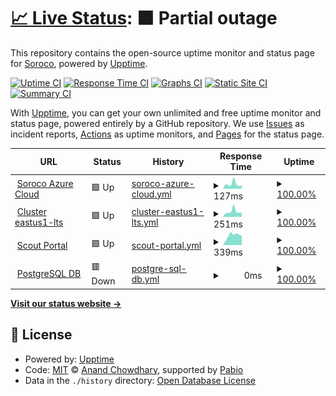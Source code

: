 # [📈 Live Status](https://statuspage.soroco.com): <!--live status--> **🟧 Partial outage**

This repository contains the open-source uptime monitor and status page for [Soroco](https://soroco.com), powered by [Upptime](https://github.com/upptime/upptime).

[![Uptime CI](https://github.com/soroco/statuspage/workflows/Uptime%20CI/badge.svg)](https://github.com/soroco/statuspage/actions?query=workflow%3A%22Uptime+CI%22)
[![Response Time CI](https://github.com/soroco/statuspage/workflows/Response%20Time%20CI/badge.svg)](https://github.com/soroco/statuspage/actions?query=workflow%3A%22Response+Time+CI%22)
[![Graphs CI](https://github.com/soroco/statuspage/workflows/Graphs%20CI/badge.svg)](https://github.com/soroco/statuspage/actions?query=workflow%3A%22Graphs+CI%22)
[![Static Site CI](https://github.com/soroco/statuspage/workflows/Static%20Site%20CI/badge.svg)](https://github.com/soroco/statuspage/actions?query=workflow%3A%22Static+Site+CI%22)
[![Summary CI](https://github.com/soroco/statuspage/workflows/Summary%20CI/badge.svg)](https://github.com/soroco/statuspage/actions?query=workflow%3A%22Summary+CI%22)

With [Upptime](https://upptime.js.org), you can get your own unlimited and free uptime monitor and status page, powered entirely by a GitHub repository. We use [Issues](https://github.com/soroco/statuspage/issues) as incident reports, [Actions](https://github.com/soroco/statuspage/actions) as uptime monitors, and [Pages](https://statuspage.soroco.com) for the status page.

<!--start: status pages-->
<!-- This summary is generated by Upptime (https://github.com/upptime/upptime) -->
<!-- Do not edit this manually, your changes will be overwritten -->
<!-- prettier-ignore -->
| URL | Status | History | Response Time | Uptime |
| --- | ------ | ------- | ------------- | ------ |
| <img alt="" src="https://icons.duckduckgo.com/ip3/www.google.com.ico" height="13"> [Soroco Azure Cloud](https://www.google.com) | 🟩 Up | [soroco-azure-cloud.yml](https://github.com/kfiles/statuspage/commits/HEAD/history/soroco-azure-cloud.yml) | <details><summary><img alt="Response time graph" src="./graphs/soroco-azure-cloud/response-time-week.png" height="20"> 127ms</summary><br><a href="https://kfiles.github.io/statuspage/history/soroco-azure-cloud"><img alt="Response time 106" src="https://img.shields.io/endpoint?url=https%3A%2F%2Fraw.githubusercontent.com%2Fkfiles%2Fstatuspage%2FHEAD%2Fapi%2Fsoroco-azure-cloud%2Fresponse-time.json"></a><br><a href="https://kfiles.github.io/statuspage/history/soroco-azure-cloud"><img alt="24-hour response time 99" src="https://img.shields.io/endpoint?url=https%3A%2F%2Fraw.githubusercontent.com%2Fkfiles%2Fstatuspage%2FHEAD%2Fapi%2Fsoroco-azure-cloud%2Fresponse-time-day.json"></a><br><a href="https://kfiles.github.io/statuspage/history/soroco-azure-cloud"><img alt="7-day response time 127" src="https://img.shields.io/endpoint?url=https%3A%2F%2Fraw.githubusercontent.com%2Fkfiles%2Fstatuspage%2FHEAD%2Fapi%2Fsoroco-azure-cloud%2Fresponse-time-week.json"></a><br><a href="https://kfiles.github.io/statuspage/history/soroco-azure-cloud"><img alt="30-day response time 106" src="https://img.shields.io/endpoint?url=https%3A%2F%2Fraw.githubusercontent.com%2Fkfiles%2Fstatuspage%2FHEAD%2Fapi%2Fsoroco-azure-cloud%2Fresponse-time-month.json"></a><br><a href="https://kfiles.github.io/statuspage/history/soroco-azure-cloud"><img alt="1-year response time 106" src="https://img.shields.io/endpoint?url=https%3A%2F%2Fraw.githubusercontent.com%2Fkfiles%2Fstatuspage%2FHEAD%2Fapi%2Fsoroco-azure-cloud%2Fresponse-time-year.json"></a></details> | <details><summary><a href="https://kfiles.github.io/statuspage/history/soroco-azure-cloud">100.00%</a></summary><a href="https://kfiles.github.io/statuspage/history/soroco-azure-cloud"><img alt="All-time uptime 100.00%" src="https://img.shields.io/endpoint?url=https%3A%2F%2Fraw.githubusercontent.com%2Fkfiles%2Fstatuspage%2FHEAD%2Fapi%2Fsoroco-azure-cloud%2Fuptime.json"></a><br><a href="https://kfiles.github.io/statuspage/history/soroco-azure-cloud"><img alt="24-hour uptime 100.00%" src="https://img.shields.io/endpoint?url=https%3A%2F%2Fraw.githubusercontent.com%2Fkfiles%2Fstatuspage%2FHEAD%2Fapi%2Fsoroco-azure-cloud%2Fuptime-day.json"></a><br><a href="https://kfiles.github.io/statuspage/history/soroco-azure-cloud"><img alt="7-day uptime 100.00%" src="https://img.shields.io/endpoint?url=https%3A%2F%2Fraw.githubusercontent.com%2Fkfiles%2Fstatuspage%2FHEAD%2Fapi%2Fsoroco-azure-cloud%2Fuptime-week.json"></a><br><a href="https://kfiles.github.io/statuspage/history/soroco-azure-cloud"><img alt="30-day uptime 100.00%" src="https://img.shields.io/endpoint?url=https%3A%2F%2Fraw.githubusercontent.com%2Fkfiles%2Fstatuspage%2FHEAD%2Fapi%2Fsoroco-azure-cloud%2Fuptime-month.json"></a><br><a href="https://kfiles.github.io/statuspage/history/soroco-azure-cloud"><img alt="1-year uptime 100.00%" src="https://img.shields.io/endpoint?url=https%3A%2F%2Fraw.githubusercontent.com%2Fkfiles%2Fstatuspage%2FHEAD%2Fapi%2Fsoroco-azure-cloud%2Fuptime-year.json"></a></details>
| <img alt="" src="https://icons.duckduckgo.com/ip3/en.wikipedia.org.ico" height="13"> [Cluster eastus1-lts](https://en.wikipedia.org) | 🟩 Up | [cluster-eastus1-lts.yml](https://github.com/kfiles/statuspage/commits/HEAD/history/cluster-eastus1-lts.yml) | <details><summary><img alt="Response time graph" src="./graphs/cluster-eastus1-lts/response-time-week.png" height="20"> 251ms</summary><br><a href="https://kfiles.github.io/statuspage/history/cluster-eastus1-lts"><img alt="Response time 238" src="https://img.shields.io/endpoint?url=https%3A%2F%2Fraw.githubusercontent.com%2Fkfiles%2Fstatuspage%2FHEAD%2Fapi%2Fcluster-eastus1-lts%2Fresponse-time.json"></a><br><a href="https://kfiles.github.io/statuspage/history/cluster-eastus1-lts"><img alt="24-hour response time 196" src="https://img.shields.io/endpoint?url=https%3A%2F%2Fraw.githubusercontent.com%2Fkfiles%2Fstatuspage%2FHEAD%2Fapi%2Fcluster-eastus1-lts%2Fresponse-time-day.json"></a><br><a href="https://kfiles.github.io/statuspage/history/cluster-eastus1-lts"><img alt="7-day response time 251" src="https://img.shields.io/endpoint?url=https%3A%2F%2Fraw.githubusercontent.com%2Fkfiles%2Fstatuspage%2FHEAD%2Fapi%2Fcluster-eastus1-lts%2Fresponse-time-week.json"></a><br><a href="https://kfiles.github.io/statuspage/history/cluster-eastus1-lts"><img alt="30-day response time 211" src="https://img.shields.io/endpoint?url=https%3A%2F%2Fraw.githubusercontent.com%2Fkfiles%2Fstatuspage%2FHEAD%2Fapi%2Fcluster-eastus1-lts%2Fresponse-time-month.json"></a><br><a href="https://kfiles.github.io/statuspage/history/cluster-eastus1-lts"><img alt="1-year response time 238" src="https://img.shields.io/endpoint?url=https%3A%2F%2Fraw.githubusercontent.com%2Fkfiles%2Fstatuspage%2FHEAD%2Fapi%2Fcluster-eastus1-lts%2Fresponse-time-year.json"></a></details> | <details><summary><a href="https://kfiles.github.io/statuspage/history/cluster-eastus1-lts">100.00%</a></summary><a href="https://kfiles.github.io/statuspage/history/cluster-eastus1-lts"><img alt="All-time uptime 100.00%" src="https://img.shields.io/endpoint?url=https%3A%2F%2Fraw.githubusercontent.com%2Fkfiles%2Fstatuspage%2FHEAD%2Fapi%2Fcluster-eastus1-lts%2Fuptime.json"></a><br><a href="https://kfiles.github.io/statuspage/history/cluster-eastus1-lts"><img alt="24-hour uptime 100.00%" src="https://img.shields.io/endpoint?url=https%3A%2F%2Fraw.githubusercontent.com%2Fkfiles%2Fstatuspage%2FHEAD%2Fapi%2Fcluster-eastus1-lts%2Fuptime-day.json"></a><br><a href="https://kfiles.github.io/statuspage/history/cluster-eastus1-lts"><img alt="7-day uptime 100.00%" src="https://img.shields.io/endpoint?url=https%3A%2F%2Fraw.githubusercontent.com%2Fkfiles%2Fstatuspage%2FHEAD%2Fapi%2Fcluster-eastus1-lts%2Fuptime-week.json"></a><br><a href="https://kfiles.github.io/statuspage/history/cluster-eastus1-lts"><img alt="30-day uptime 100.00%" src="https://img.shields.io/endpoint?url=https%3A%2F%2Fraw.githubusercontent.com%2Fkfiles%2Fstatuspage%2FHEAD%2Fapi%2Fcluster-eastus1-lts%2Fuptime-month.json"></a><br><a href="https://kfiles.github.io/statuspage/history/cluster-eastus1-lts"><img alt="1-year uptime 100.00%" src="https://img.shields.io/endpoint?url=https%3A%2F%2Fraw.githubusercontent.com%2Fkfiles%2Fstatuspage%2FHEAD%2Fapi%2Fcluster-eastus1-lts%2Fuptime-year.json"></a></details>
| <img alt="" src="https://icons.duckduckgo.com/ip3/news.ycombinator.com.ico" height="13"> [Scout Portal](https://news.ycombinator.com) | 🟩 Up | [scout-portal.yml](https://github.com/kfiles/statuspage/commits/HEAD/history/scout-portal.yml) | <details><summary><img alt="Response time graph" src="./graphs/scout-portal/response-time-week.png" height="20"> 339ms</summary><br><a href="https://kfiles.github.io/statuspage/history/scout-portal"><img alt="Response time 314" src="https://img.shields.io/endpoint?url=https%3A%2F%2Fraw.githubusercontent.com%2Fkfiles%2Fstatuspage%2FHEAD%2Fapi%2Fscout-portal%2Fresponse-time.json"></a><br><a href="https://kfiles.github.io/statuspage/history/scout-portal"><img alt="24-hour response time 330" src="https://img.shields.io/endpoint?url=https%3A%2F%2Fraw.githubusercontent.com%2Fkfiles%2Fstatuspage%2FHEAD%2Fapi%2Fscout-portal%2Fresponse-time-day.json"></a><br><a href="https://kfiles.github.io/statuspage/history/scout-portal"><img alt="7-day response time 339" src="https://img.shields.io/endpoint?url=https%3A%2F%2Fraw.githubusercontent.com%2Fkfiles%2Fstatuspage%2FHEAD%2Fapi%2Fscout-portal%2Fresponse-time-week.json"></a><br><a href="https://kfiles.github.io/statuspage/history/scout-portal"><img alt="30-day response time 326" src="https://img.shields.io/endpoint?url=https%3A%2F%2Fraw.githubusercontent.com%2Fkfiles%2Fstatuspage%2FHEAD%2Fapi%2Fscout-portal%2Fresponse-time-month.json"></a><br><a href="https://kfiles.github.io/statuspage/history/scout-portal"><img alt="1-year response time 314" src="https://img.shields.io/endpoint?url=https%3A%2F%2Fraw.githubusercontent.com%2Fkfiles%2Fstatuspage%2FHEAD%2Fapi%2Fscout-portal%2Fresponse-time-year.json"></a></details> | <details><summary><a href="https://kfiles.github.io/statuspage/history/scout-portal">100.00%</a></summary><a href="https://kfiles.github.io/statuspage/history/scout-portal"><img alt="All-time uptime 100.00%" src="https://img.shields.io/endpoint?url=https%3A%2F%2Fraw.githubusercontent.com%2Fkfiles%2Fstatuspage%2FHEAD%2Fapi%2Fscout-portal%2Fuptime.json"></a><br><a href="https://kfiles.github.io/statuspage/history/scout-portal"><img alt="24-hour uptime 100.00%" src="https://img.shields.io/endpoint?url=https%3A%2F%2Fraw.githubusercontent.com%2Fkfiles%2Fstatuspage%2FHEAD%2Fapi%2Fscout-portal%2Fuptime-day.json"></a><br><a href="https://kfiles.github.io/statuspage/history/scout-portal"><img alt="7-day uptime 100.00%" src="https://img.shields.io/endpoint?url=https%3A%2F%2Fraw.githubusercontent.com%2Fkfiles%2Fstatuspage%2FHEAD%2Fapi%2Fscout-portal%2Fuptime-week.json"></a><br><a href="https://kfiles.github.io/statuspage/history/scout-portal"><img alt="30-day uptime 100.00%" src="https://img.shields.io/endpoint?url=https%3A%2F%2Fraw.githubusercontent.com%2Fkfiles%2Fstatuspage%2FHEAD%2Fapi%2Fscout-portal%2Fuptime-month.json"></a><br><a href="https://kfiles.github.io/statuspage/history/scout-portal"><img alt="1-year uptime 100.00%" src="https://img.shields.io/endpoint?url=https%3A%2F%2Fraw.githubusercontent.com%2Fkfiles%2Fstatuspage%2FHEAD%2Fapi%2Fscout-portal%2Fuptime-year.json"></a></details>
| <img alt="" src="https://icons.duckduckgo.com/ip3/thissitedoesnotexist.koj.co.ico" height="13"> [PostgreSQL DB](https://thissitedoesnotexist.koj.co) | 🟥 Down | [postgre-sql-db.yml](https://github.com/kfiles/statuspage/commits/HEAD/history/postgre-sql-db.yml) | <details><summary><img alt="Response time graph" src="./graphs/postgre-sql-db/response-time-week.png" height="20"> 0ms</summary><br><a href="https://kfiles.github.io/statuspage/history/postgre-sql-db"><img alt="Response time 0" src="https://img.shields.io/endpoint?url=https%3A%2F%2Fraw.githubusercontent.com%2Fkfiles%2Fstatuspage%2FHEAD%2Fapi%2Fpostgre-sql-db%2Fresponse-time.json"></a><br><a href="https://kfiles.github.io/statuspage/history/postgre-sql-db"><img alt="24-hour response time 0" src="https://img.shields.io/endpoint?url=https%3A%2F%2Fraw.githubusercontent.com%2Fkfiles%2Fstatuspage%2FHEAD%2Fapi%2Fpostgre-sql-db%2Fresponse-time-day.json"></a><br><a href="https://kfiles.github.io/statuspage/history/postgre-sql-db"><img alt="7-day response time 0" src="https://img.shields.io/endpoint?url=https%3A%2F%2Fraw.githubusercontent.com%2Fkfiles%2Fstatuspage%2FHEAD%2Fapi%2Fpostgre-sql-db%2Fresponse-time-week.json"></a><br><a href="https://kfiles.github.io/statuspage/history/postgre-sql-db"><img alt="30-day response time 0" src="https://img.shields.io/endpoint?url=https%3A%2F%2Fraw.githubusercontent.com%2Fkfiles%2Fstatuspage%2FHEAD%2Fapi%2Fpostgre-sql-db%2Fresponse-time-month.json"></a><br><a href="https://kfiles.github.io/statuspage/history/postgre-sql-db"><img alt="1-year response time 0" src="https://img.shields.io/endpoint?url=https%3A%2F%2Fraw.githubusercontent.com%2Fkfiles%2Fstatuspage%2FHEAD%2Fapi%2Fpostgre-sql-db%2Fresponse-time-year.json"></a></details> | <details><summary><a href="https://kfiles.github.io/statuspage/history/postgre-sql-db">100.00%</a></summary><a href="https://kfiles.github.io/statuspage/history/postgre-sql-db"><img alt="All-time uptime 100.00%" src="https://img.shields.io/endpoint?url=https%3A%2F%2Fraw.githubusercontent.com%2Fkfiles%2Fstatuspage%2FHEAD%2Fapi%2Fpostgre-sql-db%2Fuptime.json"></a><br><a href="https://kfiles.github.io/statuspage/history/postgre-sql-db"><img alt="24-hour uptime 100.00%" src="https://img.shields.io/endpoint?url=https%3A%2F%2Fraw.githubusercontent.com%2Fkfiles%2Fstatuspage%2FHEAD%2Fapi%2Fpostgre-sql-db%2Fuptime-day.json"></a><br><a href="https://kfiles.github.io/statuspage/history/postgre-sql-db"><img alt="7-day uptime 100.00%" src="https://img.shields.io/endpoint?url=https%3A%2F%2Fraw.githubusercontent.com%2Fkfiles%2Fstatuspage%2FHEAD%2Fapi%2Fpostgre-sql-db%2Fuptime-week.json"></a><br><a href="https://kfiles.github.io/statuspage/history/postgre-sql-db"><img alt="30-day uptime 100.00%" src="https://img.shields.io/endpoint?url=https%3A%2F%2Fraw.githubusercontent.com%2Fkfiles%2Fstatuspage%2FHEAD%2Fapi%2Fpostgre-sql-db%2Fuptime-month.json"></a><br><a href="https://kfiles.github.io/statuspage/history/postgre-sql-db"><img alt="1-year uptime 100.00%" src="https://img.shields.io/endpoint?url=https%3A%2F%2Fraw.githubusercontent.com%2Fkfiles%2Fstatuspage%2FHEAD%2Fapi%2Fpostgre-sql-db%2Fuptime-year.json"></a></details>

<!--end: status pages-->

[**Visit our status website →**](https://statuspage.soroco.com)

## 📄 License

- Powered by: [Upptime](https://github.com/upptime/upptime)
- Code: [MIT](./LICENSE) © [Anand Chowdhary](https://anandchowdhary.com), supported by [Pabio](https://pabio.com)
- Data in the `./history` directory: [Open Database License](https://opendatacommons.org/licenses/odbl/1-0/)
